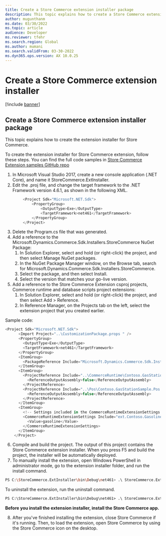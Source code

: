 ```yaml
---
title: Create a Store Commerce extension installer package
description: This topic explains how to create a Store Commerce extension installer package.
author: mugunthanm
ms.date: 03/30/2022
ms.topic: article
audience: Developer
ms.reviewer: tfehr
ms.search.region: Global
ms.author: mumani
ms.search.validFrom: 03-30-2022
ms.dyn365.ops.version: AX 10.0.25
---
```


# Create a Store Commerce extension installer

[!include [banner](../includes/banner.md)]

## Create a Store Commerce extension installer package
This topic explains how to create the extension installer for Store Commerce.

To create the extension installer for Store Commerce extension, follow these steps.
You can find the full code samples in [Store Commerce Extension samples GitHub repo](https://github.com/microsoft/Dynamics365Commerce.InStore)
1.	In Microsoft Visual Studio 2017, create a new console application (.NET Core), and name it StoreCommerce.ExtInstaller.
2.	Edit the .proj file, and change the target framework to the .NET Framework version 4.6.1, as shown in the following XML.
```js
        <Project Sdk="Microsoft.NET.Sdk">
            <PropertyGroup>
                <OutputType>Exe</OutputType>
                <TargetFramework>net461</TargetFramework>
            </PropertyGroup>
        </Project>
```
3.	Delete the Program.cs file that was generated.
4.	Add a reference to the Microsoft.Dynamics.Commerce.Sdk.Installers.StoreCommerce NuGet Package:
    1.	In Solution Explorer, select and hold (or right-click) the project, and then select Manage NuGet packages.
    2.	In the NuGet Package Manager window, on the Browse tab, search for Microsoft.Dynamics.Commerce.Sdk.Installers.StoreCommerce.
    3.	Select the package, and then select Install.
    4.	Select the version that matches your go-live version.
5.	Add a reference to the Store Commerce Extension csproj projects, Commerce runtime and database scripts project extensions:
    1.	In Solution Explorer, select and hold (or right-click) the project, and then select Add > Reference.
    2.	In Reference Manager, on the Projects tab on the left, select the extension project that you created earlier.

Sample code:
```ts
<Project Sdk="Microsoft.NET.Sdk">
	  <Import Project="..\CustomizationPackage.props " />
	  <PropertyGroup>
	    <OutputType>Exe</OutputType>
	    <TargetFramework>net461</TargetFramework>
	  </PropertyGroup>
	  <ItemGroup>
	    <PackageReference Include="Microsoft.Dynamics.Commerce.Sdk.Installers.StoreCommerce" Version="$(CommerceSdkPackagesVersion)" />
	  </ItemGroup>
	  <ItemGroup>
	    <ProjectReference Include="..\CommerceRuntime\Contoso.GasStationSample.CommerceRuntime.csproj">
	      <ReferenceOutputAssembly>false</ReferenceOutputAssembly>
	    </ProjectReference>
	    <ProjectReference Include="..\Pos\Contoso.GasStationSample.Pos.csproj">
	      <ReferenceOutputAssembly>false</ReferenceOutputAssembly>
	    </ProjectReference>
	  </ItemGroup>
	  <ItemGroup>
	    <!-- Settings included in the CommerceRuntimeExtensionSettings item group will be added to the generated CommerceRuntime config file and available at runtime in the CommerceRuntime extension. -->
	    <CommerceRuntimeExtensionSettings Include="ext.Contoso.GasolineItemId">
	      <Value>gasoline</Value>
	    </CommerceRuntimeExtensionSettings>
	  </ItemGroup>
	</Project>
```
6.	Compile and build the project. The output of this project contains the Store Commerce extension installer.
When you press F5 and build the project, the installer will be automatically deployed. 
7.	To manually install the extension, open Windows PowerShell in administrator mode, go to the extension installer folder, and run the install command.

```sh
PS C:\StoreCommerce.ExtInstaller\bin\Debug\net461> .\ StoreCommerce.ExtInstaller.exe install
```
To uninstall the extension, run the uninstall command.
```ps
PS C:\StoreCommerce.ExtInstaller\bin\Debug\net461> .\ StoreCommerce.ExtInstaller.exe uninstall
```
**Before you install the extension installer, install the Store Commerce app.**

8.	After you've finished installing the extension, close Store Commerce if it's running. Then, to load the extension, open Store Commerce by using the Store Commerce icon on the desktop. 
